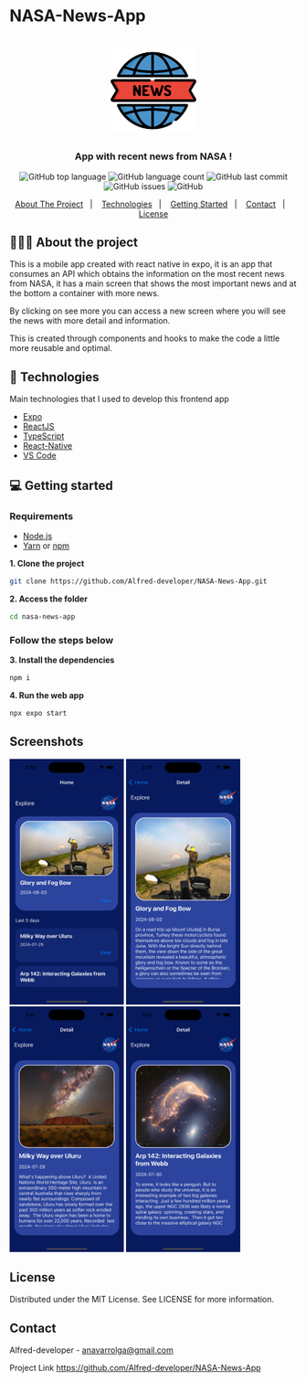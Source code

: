 ﻿# NASA-News-App
<h1 align="center">
	<img alt="Logo" src="assets/news-report.png" height="150px" width="150px" />
</h1>

<h3 align="center">
  App with recent news from NASA !
</h3>

<p align="center"></p>

<p align="center">
  <img alt="GitHub top language" src="https://img.shields.io/badge/Expo-51.0.0-blue">

  <img alt="GitHub language count" src="https://img.shields.io/badge/React%20Native-0.74.2-blue">

  <img alt="GitHub last commit" src="https://img.shields.io/badge/Last%20Commite-03/08/24-orange">

  <img alt="GitHub issues" src="https://img.shields.io/badge/Issues-0-yellow">

  <img alt="GitHub" src="https://img.shields.io/badge/License-MIT-green">
</p>

<p align="center">
  <a href="#-about-the-project">About The Project</a>&nbsp;&nbsp;&nbsp;|&nbsp;&nbsp;&nbsp;
  <a href="#-technologies">Technologies</a>&nbsp;&nbsp;&nbsp;|&nbsp;&nbsp;&nbsp;
  <a href="#-getting-started">Getting Started</a>&nbsp;&nbsp;&nbsp;|&nbsp;&nbsp;&nbsp;
  <a href="#contact">Contact</a>&nbsp;&nbsp;&nbsp;|&nbsp;&nbsp;&nbsp;
  <a href="#-license">License</a>
</p>

## 👨🏻‍💻 About the project

<p>
This is a mobile app created with react native in expo, it is an app that consumes an API which obtains the information on the most recent news from NASA, it has a main screen that shows the most important news and at the bottom a container with more news.

By clicking on see more you can access a new screen where you will see the news with more detail and information.

This is created through components and hooks to make the code a little more reusable and optimal.

</p>

## 🚀 Technologies

Main technologies that I used to develop this frontend app

- [Expo](https://docs.expo.io)
- [ReactJS](https://nodejs.org/en)
- [TypeScript](https://www.typescriptlang.org)
- [React-Native](https://reactnative.dev/docs/getting-started)
- [VS Code](https://code.visualstudio.com) 

## 💻 Getting started

### Requirements

- [Node.js](https://nodejs.org/en/)
- [Yarn](https://classic.yarnpkg.com/) or [npm](https://www.npmjs.com/)

**1. Clone the project**
```bash
git clone https://github.com/Alfred-developer/NASA-News-App.git
```


**2. Access the folder**
```bash
cd nasa-news-app
```

### Follow the steps below

**3. Install the dependencies**
```bash
npm i
```
**4. Run the web app**
```bash
npx expo start
```

## Screenshots
<div>
	<img src="assets/ScreenShot1.png" height="430px" width="200px" />
	<img src="assets/ScreenShot2.png" height="430px" width="200px" />
	<img src="assets/ScreenShot3.png" height="430px" width="200px" />
	<img src="assets/ScreenShot4.png" height="430px" width="200px" />
</div>

<!-- LICENSE -->
## License

Distributed under the MIT License. See LICENSE for more information.

## Contact

Alfred-developer - anavarrolga@gmail.com


Project Link https://github.com/Alfred-developer/NASA-News-App 


